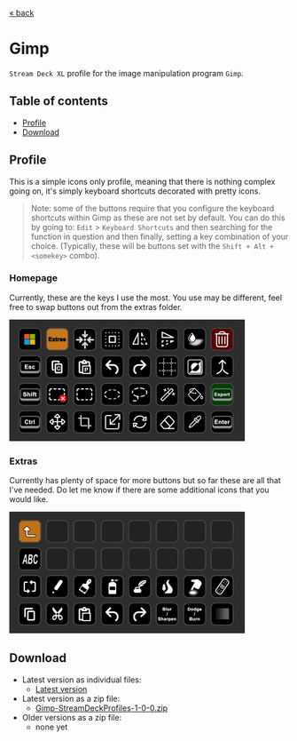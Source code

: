 [&laquo; back](../README.md)

# Gimp

`Stream Deck XL` profile for the image manipulation program `Gimp`.

## Table of contents

- [Profile](#profile)
- [Download](#download)

## Profile

This is a simple icons only profile, meaning that there is nothing complex going on, it's simply keyboard shortcuts decorated with pretty icons.

> Note: some of the buttons require that you configure the keyboard shortcuts within Gimp as these are not set by default. You can do this by going to: `Edit` > `Keyboard Shortcuts` and then searching for the function in question and then finally, setting a key combination of your choice. (Typically, these will be buttons set with the `Shift + Alt + <somekey>` combo).

### Homepage

Currently, these are the keys I use the most. You use may be different, feel free to swap buttons out from the extras folder.

<img src="v1/screenshots/gimp-home.png" alt="Stream Deck XL - Gimp - Homepage" width="425" />

### Extras

Currently has plenty of space for more buttons but so far these are all that I've needed. Do let me know if there are some additional icons that you would like.

<img src="v1/screenshots/gimp-extras.png" alt="Stream Deck XL - Gimp - Extras" width="425" />

## Download

- Latest version as individual files:
    - [Latest version](v1/Gimp.streamDeckProfile)
- Latest version as a zip file:
    - [Gimp-StreamDeckProfiles-1-0-0.zip](v1/Gimp-StreamDeckProfiles-1-0-0.zip)
- Older versions as a zip file:
    - none yet

